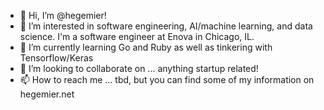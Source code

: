 - 👋 Hi, I’m @hegemier!
- 👀 I’m interested in software engineering, AI/machine learning, and data science. I'm a software engineer at Enova in Chicago, IL. 
- 🌱 I’m currently learning Go and Ruby as well as tinkering with Tensorflow/Keras
- 💞️ I’m looking to collaborate on ... anything startup related!
- 📫 How to reach me ... tbd, but you can find some of my information on hegemier.net

<!---
hegemier/hegemier is a ✨ special ✨ repository because its `README.md` (this file) appears on your GitHub profile.
You can click the Preview link to take a look at your changes.
--->
